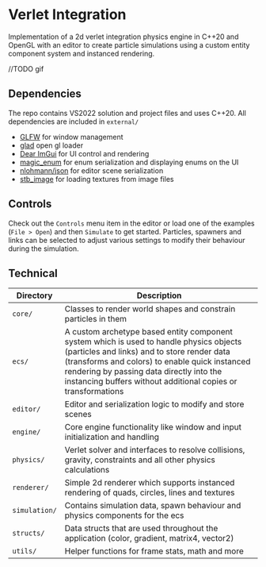 # Verlet Integration
Implementation of a 2d verlet integration physics engine in C++20 and OpenGL with an editor to create particle simulations using a custom entity component system and instanced rendering.

//TODO gif

## Dependencies
The repo contains VS2022 solution and project files and uses C++20. All dependencies are included in `external/`
- [GLFW](https://github.com/glfw/glfw) for window management
- [glad](https://github.com/Dav1dde/glad) open gl loader
- [Dear ImGui](https://github.com/ocornut/imgui) for UI control and rendering
- [magic_enum](https://github.com/Neargye/magic_enum) for enum serialization and displaying enums on the UI
- [nlohmann/json](https://github.com/nlohmann/json) for editor scene serialization
- [stb_image](https://github.com/nothings/stb) for loading textures from image files

## Controls
Check out the `Controls` menu item in the editor or load one of the examples (`File > Open`) and then `Simulate` to get started. Particles, spawners and links can be selected to adjust various settings to modify their behaviour during the simulation.

## Technical
| Directory | Description |
| --------- | ----------- |
| `core/` | Classes to render world shapes and constrain particles in them |
| `ecs/`   | A custom archetype based entity component system which is used to handle physics objects (particles and links) and to store render data (transforms and colors) to enable quick instanced rendering by passing data directly into the instancing buffers without additional copies or transformations |
| `editor/` | Editor and serialization logic to modify and store scenes |
| `engine/` | Core engine functionality like window and input initialization and handling |
| `physics/` | Verlet solver and interfaces to resolve collisions, gravity, constraints and all other physics calculations |
| `renderer/` | Simple 2d renderer which supports instanced rendering of quads, circles, lines and textures |
| `simulation/` | Contains simulation data, spawn behaviour and physics components for the ecs |
| `structs/` | Data structs that are used throughout the application (color, gradient, matrix4, vector2) |
| `utils/` | Helper functions for frame stats, math and more |
